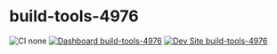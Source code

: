 # build-tools-4976

![CI none](https://img.shields.io/badge/ci-none-orange.svg)
[![Dashboard build-tools-4976](https://img.shields.io/badge/dashboard-build_tools_4976-yellow.svg)](https://dashboard.pantheon.io/sites/912e3225-0d7e-43cc-a651-69118d9f581a#dev/code)
[![Dev Site build-tools-4976](https://img.shields.io/badge/site-build_tools_4976-blue.svg)](http://dev-build-tools-4976.pantheonsite.io/)